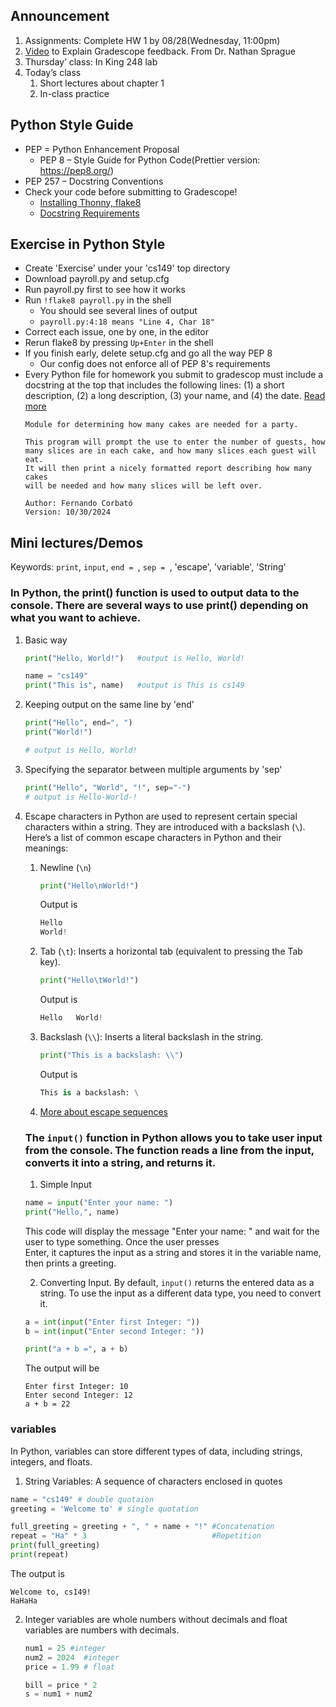 ## Announcement
1. Assignments: Complete HW 1 by 08/28(Wednesday, 11:00pm)
2. [Video](https://www.youtube.com/watch?v=rtnzmbBqVfI) to Explain Gradescope feedback.  From Dr. Nathan Sprague
3. Thursday’ class: In King 248 lab
4. Today’s class
   1. Short lectures about chapter 1 
   2. In-class practice

## Python Style Guide

- PEP = Python Enhancement Proposal
   - PEP 8 – Style Guide for Python Code(Prettier version: https://pep8.org/)
- PEP 257 – Docstring Conventions
- Check your code before submitting to Gradescope!
   - [Installing Thonny, flake8](https://w3.cs.jmu.edu/cs149/f24/info/thonny/)
   - [Docstring Requirements](https://w3.cs.jmu.edu/cs149/f24/info/docstyle/)

## Exercise in Python Style
- Create 'Exercise' under your 'cs149' top directory
- Download  payroll.py and  setup.cfg
- Run payroll.py first to see how it works
- Run `!flake8 payroll.py` in the shell
   - You should see several lines of output
   - `payroll.py:4:18 means "Line 4, Char 18"`
- Correct each issue, one by one, in the editor
- Rerun flake8 by pressing `Up+Enter` in the shell
- If you finish early, delete setup.cfg and go all the way PEP 8
   - Our config does not enforce all of PEP 8's requirements
- Every Python file for homework you submit to gradescop must include a docstring at the top that includes the following lines: (1) a short description, (2) a long description, (3) your name, and (4) the date. [Read more](https://w3.cs.jmu.edu/cs149/f24/info/docstyle/)
  ```
  Module for determining how many cakes are needed for a party.

  This program will prompt the use to enter the number of guests, how
  many slices are in each cake, and how many slices each guest will eat.
  It will then print a nicely formatted report describing how many cakes
  will be needed and how many slices will be left over.

  Author: Fernando Corbató
  Version: 10/30/2024
  ```    

## Mini lectures/Demos
Keywords: `print`, `input`, `end = `, `sep = `, 'escape', 'variable', 'String'
### In Python, the print() function is used to output data to the console. There are several ways to use print() depending on what you want to achieve.
1. Basic way
   ```python
   print("Hello, World!")   #output is Hello, World!
   
   name = "cs149"
   print("This is", name)   #output is This is cs149
   ```

2. Keeping output on the same line by 'end'
   ```python
   print("Hello", end=", ")
   print("World!")

   # output is Hello, World!
   ```
3. Specifying the separator between multiple arguments by 'sep'
    ```python
   print("Hello", "World", "!", sep="-")
   # output is Hello-World-!
   ```
4. Escape characters in Python are used to represent certain special characters within a string. They are introduced with a backslash (`\`).
   Here’s a list of common escape characters in Python and their meanings:
   1. Newline (`\n`)
      ```python
      print("Hello\nWorld!")
      ```
      Output is
      ```python
      Hello
      World!
      ```
   2. Tab (`\t`): Inserts a horizontal tab (equivalent to pressing the Tab key).
      ```python
      print("Hello\tWorld!")
      ```
      Output is
      ```python
      Hello   World!
      ```
   3. Backslash (`\\`): Inserts a literal backslash in the string.
      ```python
      print("This is a backslash: \\")
      ```
       Output is
      ```python
      This is a backslash: \
      ```
   4. [More about escape sequences](https://learn.zybooks.com/zybook/JMUCS149Fall2024/chapter/1/section/7)
   ### The `input()` function in Python allows you to take user input from the console. The function reads a line from the input, converts it into a string, and returns it.
   1. Simple Input
   ```python
   name = input("Enter your name: ")
   print("Hello,", name)
   ```
   This code will display the message "Enter your name: " and wait for the user to type something. Once the user presses   
    Enter, it captures the input as a string and stores it in the variable name, then prints a greeting.

   2. Converting Input. By default, `input()` returns the entered data as a string. To use the input as a different data type, you need to convert it.
   ```python
   a = int(input("Enter first Integer: "))
   b = int(input("Enter second Integer: "))

   print("a + b =", a + b)
   ```
   The output will be
   ```
   Enter first Integer: 10
   Enter second Integer: 12
   a + b = 22
   ```
 ### variables 
 In Python, variables can store different types of data, including strings, integers, and floats. 
 1. String Variables: A sequence of characters enclosed in quotes
   ```python
   name = "cs149" # double quotaion
   greeting = 'Welcome to' # single quotation

   full_greeting = greeting + ", " + name + "!" #Concatenation
   repeat = "Ha" * 3                            #Repetition
   print(full_greeting)
   print(repeat)
   ```
   The output is
   ```
   Welcome to, cs149!
   HaHaHa
   ```
2. Integer variables are whole numbers without decimals and float variables are numbers with decimals.
   ```python
   num1 = 25 #integer 
   num2 = 2024  #integer
   price = 1.99 # float

   bill = price * 2
   s = num1 + num2
   ```

